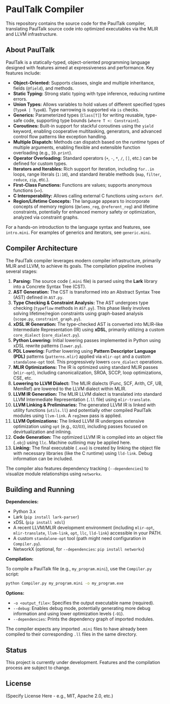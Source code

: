 # PaulTalk Compiler

This repository contains the source code for the PaulTalk compiler, translating PaulTalk source code into optimized executables via the MLIR and LLVM infrastructure.

## About PaulTalk

PaulTalk is a statically-typed, object-oriented programming language designed with features aimed at expressiveness and performance. Key features include:

*   **Object-Oriented:** Supports classes, single and multiple inheritance, fields (`@field`), and methods.
*   **Static Typing:** Strong static typing with type inference, reducing runtime errors.
*   **Union Types:** Allows variables to hold values of different specified types (`TypeA | TypeB`). Type narrowing is supported via `is` checks.
*   **Generics:** Parameterized types (`Class[T]`) for writing reusable, type-safe code, supporting type bounds (`where T <: Constraint`).
*   **Coroutines:** Built-in support for stackful coroutines using the `yield` keyword, enabling cooperative multitasking, generators, and advanced control flow patterns like exception handling.
*   **Multiple Dispatch:** Methods can dispatch based on the *runtime* types of multiple arguments, enabling flexible and extensible function overloading (e.g., `IO.print`).
*   **Operator Overloading:** Standard operators (`+`, `-`, `*`, `/`, `[]`, etc.) can be defined for custom types.
*   **Iterators and Iterables:** Rich support for iteration, including `for..in` loops, range literals (`1:10`), and standard iterable methods (`map`, `filter`, `reduce`, `zip`, etc.).
*   **First-Class Functions:** Functions are values; supports anonymous functions (`=>`).
*   **C Interoperability:** Allows calling external C functions using `extern def`.
*   **Region/Lifetime Concepts:** The language appears to incorporate concepts of memory regions (`@elems_reg`, `@referent_reg`) and lifetime constraints, potentially for enhanced memory safety or optimization, analyzed via constraint graphs.

For a hands-on introduction to the language syntax and features, see `intro.mini`. For examples of generics and iterators, see `generic.mini`.

## Compiler Architecture

The PaulTalk compiler leverages modern compiler infrastructure, primarily MLIR and LLVM, to achieve its goals. The compilation pipeline involves several stages:

1.  **Parsing:** The source code (`.mini` file) is parsed using the **Lark** library into a Concrete Syntax Tree (CST).
2.  **AST Generation:** The CST is transformed into an Abstract Syntax Tree (AST) defined in `AST.py`.
3.  **Type Checking & Constraint Analysis:** The AST undergoes type checking (`typeflow` methods in `AST.py`). This phase likely involves solving lifetime/region constraints using graph-based analysis (`scope.py`, `constraint_graph.py`).
4.  **xDSL IR Generation:** The type-checked AST is converted into MLIR-like Intermediate Representation (IR) using **xDSL**, primarily utilizing a custom `core_dialect` (`core_dialect.py`).
5.  **Python Lowering:** Initial lowering passes implemented in Python using xDSL rewrite patterns (`lower.py`).
6.  **PDL Lowering:** Further lowering using **Pattern Descriptor Language (PDL)** patterns (`patterns.mlir`) applied via `mlir-opt` and a custom `standalone-opt` tool. This progressively lowers `core_dialect` operations.
7.  **MLIR Optimizations:** The IR is optimized using standard MLIR passes (`mlir-opt`), including canonicalization, SROA, SCCP, loop optimizations, CSE, etc.
8.  **Lowering to LLVM Dialect:** The MLIR dialects (Func, SCF, Arith, CF, UB, MemRef) are lowered to the LLVM dialect within MLIR.
9.  **LLVM IR Generation:** The MLIR LLVM dialect is translated into standard LLVM Intermediate Representation (`.ll` file) using `mlir-translate`.
10. **LLVM Linking & Preliminaries:** The generated LLVM IR is linked with utility functions (`utils.ll`) and potentially other compiled PaulTalk modules using `llvm-link`. A `reg2mem` pass is applied.
11. **LLVM Optimizations:** The linked LLVM IR undergoes extensive optimization using `opt` (e.g., `O2`/`O3`), including passes focused on devirtualization and inlining.
12. **Code Generation:** The optimized LLVM IR is compiled into an object file (`.obj`) using `llc`. Machine outlining may be applied here.
13. **Linking:** The final executable (`.exe`) is created by linking the object file with necessary libraries (like the C runtime) using `lld-link`. Debug information can be included.

The compiler also features dependency tracking (`--dependencies`) to visualize module relationships using `networkx`.

## Building and Running

**Dependencies:**

*   Python 3.x
*   Lark (`pip install lark-parser`)
*   xDSL (`pip install xdsl`)
*   A recent LLVM/MLIR development environment (including `mlir-opt`, `mlir-translate`, `llvm-link`, `opt`, `llc`, `lld-link`) accessible in your PATH.
*   A custom `standalone-opt` tool (path might need configuration in `Compiler.py`).
*   NetworkX (optional, for `--dependencies`: `pip install networkx`)

**Compilation:**

To compile a PaulTalk file (e.g., `my_program.mini`), use the `Compiler.py` script:

```bash
python Compiler.py my_program.mini -o my_program.exe
```

**Options:**

*   `-o <output_file>`: Specifies the output executable name (required).
*   `--debug`: Enables debug mode, potentially generating more debug information and using lower optimization levels (`-O1`).
*   `--dependencies`: Prints the dependency graph of imported modules.

The compiler expects any imported `.mini` files to have already been compiled to their corresponding `.ll` files in the same directory.

## Status

This project is currently under development. Features and the compilation process are subject to change.

## License

(Specify License Here - e.g., MIT, Apache 2.0, etc.)

